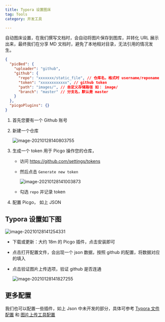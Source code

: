 ```yaml
---
title: Typora 设置图床
tag: Tools
category: 开发工具

---
```


自动图床设置，在我们撰写文档时，会自动将图片保存到图库，并转化 URL 展示出来，最终我们在分享 MD 文档时，避免了本地相对目录，无法引用的情况发生。<!-- more -->

```json
{
  "picBed": {
    "uploader": "github",
    "github": {
      "repo": "xxxxxxx/static_file", // 仓库名，格式时 username/reponame
      "token": "xxxxxxxxxxxx", // github token
      "path": "images/", // 自定义存储路径 如： image/
      "branch": "master" // 分支名，默认是 master
    }
  },
  "picgoPlugins": {}
}
```

1. 首先您要有一个 Github 账号

2. 新建一个仓库

   ![image-20210128140803755](https://raw.githubusercontent.com/xiaomanwong/static_file/master/images/image-20210128140803755.png)

3. 生成一个 token 用于 Picgo 操作您的仓库， 

   * 访问 https://github.com/settings/tokens

   * 然后点击 `Generate new token`

     ![image-20210128141003873](https://raw.githubusercontent.com/xiaomanwong/static_file/master/images/image-20210128141003873.png)

   * 勾选 `repo` 并记录 token

4. 配置 Picgo， 如上 JSON

## Typora 设置如下图

![image-20210128141254331](https://raw.githubusercontent.com/xiaomanwong/static_file/master/images/image-20210128141254331.png)

* 下载或更新：大约 18m 的 Picgo 插件，点击安装即可

* 点击打开配置文件，会出现一个 json 数据，按照 github 的配置，将数据对应的填入

* 点击验证图片上传选项，验证 github 是否连通

  ![image-20210128141827255](https://raw.githubusercontent.com/xiaomanwong/static_file/master/images/image-20210128141827255.png)

## 更多配置

我们也可以配置一些插件，如上 Json 中未开发的部分，具体可参考 [Typora 文件配置](https://picgo.github.io/PicGo-Core-Doc/zh/guide/config.html#%E9%BB%98%E8%AE%A4%E9%85%8D%E7%BD%AE%E6%96%87%E4%BB%B6) 和 [图片上传工具配置](https://support.typora.io/Upload-Image/)
